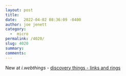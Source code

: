 ```yaml
---
layout: post
title:  
date:   2022-04-02 08:36:09 -0400
author: joe jenett
category:
  -  micro
permalink: /4020/
slug: 4020
summary:
comments: 
---
```

New at <em>i.webthings</em> - <a href="https://iwebthings.joejenett.com/discovery-things-links-and-rings/"> discovery things - links and rings</a>


<a href="https://brid.gy/publish/twitter"></a>
<data class="p-bridgy-omit-link" value="false"></data>